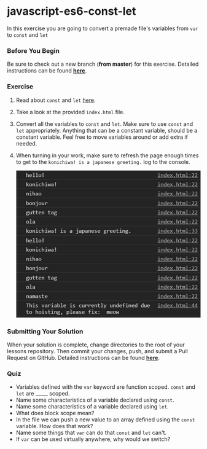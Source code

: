 # javascript-es6-const-let

In this exercise you are going to convert a premade file's variables from `var` to `const` and `let`


### Before You Begin

Be sure to check out a new branch (**from master**) for this exercise. Detailed instructions can be found [**here**](../../guides/before-each-exercise.md).

### Exercise

1. Read about `const` and `let` [here](https://exploringjs.com/impatient-js/ch_variables-assignment.html).


1. Take a look at the provided `index.html` file.

1. Convert all the variables to `const` and `let`.  Make sure to use `const` and `let` appropriately.  Anything that can be a constant variable, should be a constant variable.  Feel free to move variables around or add extra if needed.

1. When turning in your work, make sure to refresh the page enough times to get to the `konichiwa! is a japanese greeting.` log to the console.

    <p align='center'>
      <img src='images/const-let-1.JPG'>
    </p>

### Submitting Your Solution

When your solution is complete, change directories to the root of your lessons repository. Then commit your changes, push, and submit a Pull Request on GitHub. Detailed instructions can be found [**here**](../../guides/after-each-exercise.md).

### Quiz

- Variables defined with the `var` keyword are function scoped.  `const` and `let` are _____ scoped.
- Name some characteristics of a variable declared using `const`.
- Name some characteristics of a variable declared using `let`.
- What does block scope mean?
- In the file we can push a new value to an array defined using the `const` variable.  How does that work?
- Name some things that `var` can do that `const` and `let` can't.
- If `var` can be used virtually anywhere, why would we switch?
